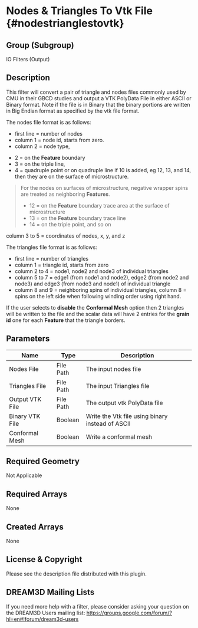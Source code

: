 Nodes & Triangles To Vtk File {#nodestrianglestovtk}
======

## Group (Subgroup) ##
IO Filters (Output)

## Description ##
This filter will convert a pair of triangle and nodes files commonly used by
CMU in their GBCD studies and output a VTK PolyData File in either ASCII or
Binary format. Note if the file is in Binary that the binary portions are written
in Big Endian format as specified by the vtk file format.

The nodes file format is as follows:
-  first line = number of nodes
-  column 1 = node id, starts from zero.
-  column 2 = node type,
  + 2 = on the **Feature** boundary
  + 3 = on the triple line,
  + 4 = quadruple point or on quadruple line if 10 is added, eg 12, 13, and 14, then they are on the surface of microstructure.

>For the nodes on surfaces of microstructure, negative wrapper spins are treated as neighboring **Features**.
> + 12 = on the **Feature** boundary trace area at the surface of microstructure
> + 13 = on the **Feature** boundary trace line
> + 14 = on the triple point, and so on

column 3 to 5 = coordinates of nodes, x, y, and z


The triangles file format is as follows:

-  first line = number of triangles
-  column 1 = triangle id, starts from zero
-  column 2 to 4 = node1, node2 and node3 of individual triangles
-  column 5 to 7 = edge1 (from node1 and node2), edge2 (from node2 and node3) and edge3 (from node3 and node1) of individual triangle
-  column 8 and 9 = neighboring spins of individual triangles, column 8 = spins on the left side when following winding order using right hand.

If the user selects to __disable__ the **Conformal Mesh** option then 2
triangles will be written to the file and the scalar data will have 2 entries for
the __grain id__ one for each **Feature** that the triangle borders.

## Parameters ##

| Name | Type | Description |
|------|------|-------------|
| Nodes File | File Path | The input nodes file |
| Triangles File | File Path | The input Triangles file |
| Output VTK File | File Path | The output vtk PolyData file |
| Binary VTK File | Boolean | Write the Vtk file using binary instead of ASCII |
| Conformal Mesh | Boolean | Write a conformal mesh |


## Required Geometry ##
Not Applicable

## Required Arrays ##
None

## Created Arrays ##
None


## License & Copyright ##

Please see the description file distributed with this plugin.

## DREAM3D Mailing Lists ##

If you need more help with a filter, please consider asking your question on the DREAM3D Users mailing list:
https://groups.google.com/forum/?hl=en#!forum/dream3d-users


